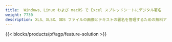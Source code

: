 ```yaml
---
title:  Windows、Linux および macOS で Excel スプレッドシートにデジタル署名
weight: 7730
description: XLS、XLSX、ODS ファイルの画像とテキストの署名を管理するための無料アプリと API
---
```

{{< blocks/products/pf/agp/feature-solution >}} 

